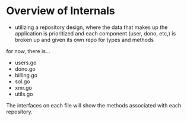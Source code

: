 # Overview of Internals

- utilizing a repository design, where the data that makes up the application is prioritized and each component (user, dono, etc,) is broken up and given its own repo for types and methods

for now, there is...
- users.go
- dono.go
- billing.go
- sol.go
- xmr.go
- utils.go

The interfaces on each file will show the methods associated with each repository.
